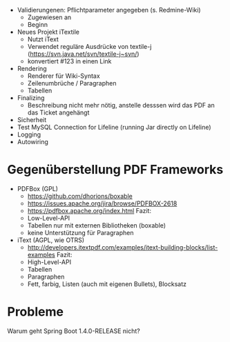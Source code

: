 - Validierungenen:
	Pflichtparameter angegeben (s. Redmine-Wiki)
	* Zugewiesen an 
	* Beginn
- Neues Projekt iTextile
    * Nutzt iText
    * Verwendet reguläre Ausdrücke von textile-j (https://svn.java.net/svn/textile-j~svn/)
    * konvertiert #123 in einen Link
- Rendering
    * Renderer für Wiki-Syntax
    * Zeilenumbrüche / Paragraphen
    * Tabellen
- Finalizing
    * Beschreibung nicht mehr nötig, anstelle desssen wird das PDF an das Ticket angehängt
- Sicherheit
- Test MySQL Connection for Lifeline (running Jar directly on Lifeline)
- Logging
- Autowiring

# Gegenüberstellung PDF Frameworks 
- PDFBox (GPL)
	* https://github.com/dhorions/boxable
	* https://issues.apache.org/jira/browse/PDFBOX-2618
	* https://pdfbox.apache.org/index.html
	Fazit:
	* Low-Level-API
	* Tabellen nur mit externen Bibliotheken (boxable)
	* keine Unterstützung für Paragraphen  
- iText (AGPL, wie OTRS)
	* http://developers.itextpdf.com/examples/itext-building-blocks/list-examples
	Fazit:
	* High-Level-API
	* Tabellen
	* Paragraphen
	* Fett, farbig, Listen (auch mit eigenen Bullets), Blocksatz

# Probleme
Warum geht Spring Boot 1.4.0-RELEASE nicht?
